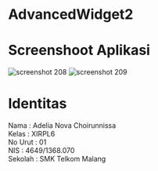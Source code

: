 # AdvancedWidget2
# Screenshoot Aplikasi
![screenshot 208](https://cloud.githubusercontent.com/assets/22116237/18814460/361bf758-833e-11e6-8229-b9cf9f6266d9.png)
![screenshot 209](https://cloud.githubusercontent.com/assets/22116237/18814461/361e2b90-833e-11e6-837d-291120faf8d0.png)
# Identitas 
Nama : Adelia Nova Choirunnissa <br>
Kelas : XIRPL6 <br>
No Urut : 01 <br>
NIS : 4649/1368.070 <br> 
Sekolah : SMK Telkom Malang 
